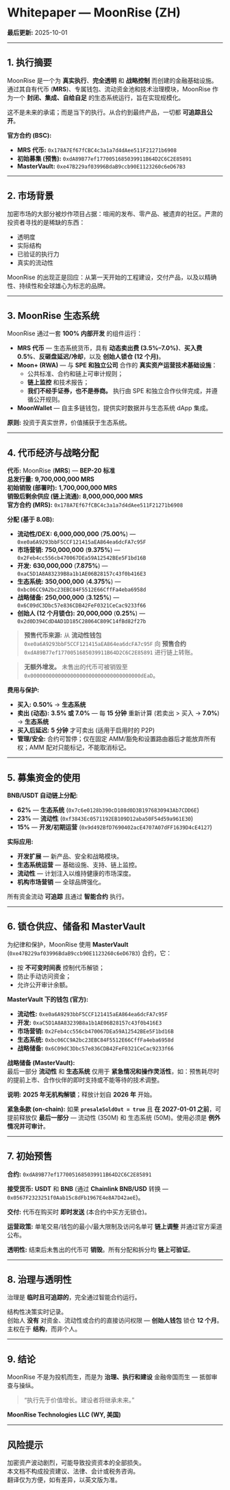 # Whitepaper — MoonRise (ZH)

**最后更新:** 2025-10-01  

---

## 1. 执行摘要  

MoonRise 是一个为 **真实执行**、**完全透明** 和 **战略控制** 而创建的金融基础设施。  
通过其自有代币 (**MRS**)、专属钱包、流动资金池和技术治理模块，MoonRise 作为一个 **封闭、集成、自给自足** 的生态系统运行，旨在实现规模化。  

这不是未来的承诺；而是当下的执行。从合约到最终产品，一切都 **可追踪且公开**。  

**官方合约 (BSC):**  
- **MRS 代币:** `0x178A7Ef67fCBC4c3a1a7d4dAee511F21271b6908`  
- **初始募集 (预售):** `0xdA89B77ef1770051685039911B64D2C6C2E85891`  
- **MasterVault:** `0xe47B229af03996BdaB9ccb90E1123260c6eD67B3`  

---

## 2. 市场背景  

加密市场的大部分被炒作项目占据：喧闹的发布、零产品、被遗弃的社区。严肃的投资者寻找的是稀缺的东西：  

- 透明度  
- 实际结构  
- 已验证的执行力  
- 真实的流动性  

MoonRise 的出现正是回应：从第一天开始的工程建设，交付产品，以及以精确性、持续性和全球雄心为标志的品牌。  

---

## 3. MoonRise 生态系统  

MoonRise 通过一套 **100% 内部开发** 的组件运行：  

- **MRS 代币** — 生态系统货币，具有 **动态卖出费 (3.5%–7.0%)**、**买入费 0.5%**、**反砸盘延迟/冷却**，以及 **创始人锁仓 (12 个月)**。  
- **Moon+ (RWA)** — 与 **SPE 和独立公司** 合作的 **真实资产运营技术基础设施**：  
  - 公共标准、合约和链上可审计规则；  
  - **链上监控** 和技术报告；  
  - **我们不经手证券，也不是券商。** 执行由 SPE 和独立合作伙伴完成，并遵循公开规则。  
- **MoonWallet** — 自主多链钱包，提供实时数据并与生态系统 dApp 集成。  

**原则:** 投资于真实世界，价值捕获于生态系统。  

---

## 4. 代币经济与战略分配  

**代币:** MoonRise (**MRS**) — **BEP-20 标准**  
**总发行量:** **9,700,000,000 MRS**  
**初始销毁 (部署时):** **1,700,000,000 MRS**  
**销毁后剩余供应 (链上流通):** **8,000,000,000 MRS**  
**官方合约 (MRS):** `0x178A7Ef67fCBC4c3a1a7d4dAee511F21271b6908`  

**分配 (基于 8.0B):**  
- **流动性/DEX:** **6,000,000,000** (**75.00%**) — `0xe0a6A9293bbF5CCF121415aEA864ea6dcFA7c95F`  
- **市场营销:** **750,000,000** (**9.375%**) — `0x2Feb4cc556cb470067DEa59A12542BEe5F1bd16B`  
- **开发:** **630,000,000** (**7.875%**) — `0xaC5D1A8A83239B8a1b1AE06B28157c43f0b416E3`  
- **生态系统:** **350,000,000** (**4.375%**) — `0xbc06CC9A2bc23EBC84F5512E66CffFa4eba6958d`  
- **战略储备:** **250,000,000** (**3.125%**) — `0x6C09dC3Dbc57e836CDB42FeF0321CeCac9233f66`  
- **创始人 (12 个月锁仓):** **20,000,000** (**0.25%**) — `0x2d0D394CdD4AD1D185C28064C809C14fBd82f27b`  

> **预售代币来源:** 从 **流动性钱包** `0xe0a6A9293bbF5CCF121415aEA864ea6dcFA7c95F` 向 **预售合约** `0xdA89B77ef1770051685039911B64D2C6C2E85891` 进行链上转账。  

> **无额外增发。** 未售出的代币可被销毁至 `0x000000000000000000000000000000000000dEaD`。  

**费用与保护:**  

- **买入:** **0.50%** → **生态系统**  
- **卖出 (动态):** **3.5% 或 7.0%** — 每 **15 分钟** 重新计算 (若卖出 > 买入 → **7.0%**) → **生态系统**  
- **买入后延迟:** **5 分钟** 才可卖出 (适用于启用时的 P2P)  
- **管理/安全:** 合约可暂停；仅在固定 AMM/豁免和设置路由器后才能放弃所有权；AMM 配对只能标记，不能取消标记。  

---

## 5. 募集资金的使用  

**BNB/USDT 自动链上分配:**  
- **62%** — **生态系统** (`0x7c6e0128b390cD108d0D3B1976830943Ab7CDD6E`)  
- **23%** — **流动性** (`0xf3843Ec0571192EB109D12aba50F54d59a961E30`)  
- **15%** — **开发/初期运营** (`0x9d492BfD7690402acE4707A07dFF1639D4cE4127`)  

**实际应用:**  
- **开发扩展** — 新产品、安全和战略模块。  
- **生态系统运营** — 基础设施、支持、链上监控。  
- **流动性** — 计划注入以维持健康的市场深度。  
- **机构市场营销** — 全球品牌强化。  

所有资金流动 **可追踪** 且通过 **智能合约** 执行。  

---

## 6. 锁仓供应、储备和 MasterVault  

为纪律和保护，MoonRise 使用 **MasterVault** (`0xe47B229af03996BdaB9ccb90E1123260c6eD67B3`) 合约，它：  
- 按 **不可变时间表** 控制代币解锁；  
- 防止手动访问资金；  
- 允许公开审计余额。  

**MasterVault 下的钱包 (官方):**  
- **流动性:** `0xe0a6A9293bbF5CCF121415aEA864ea6dcFA7c95F`  
- **开发:** `0xaC5D1A8A83239B8a1b1AE06B28157c43f0b416E3`  
- **市场营销:** `0x2Feb4cc556cb470067DEa59A12542BEe5F1bd16B`  
- **生态系统:** `0xbc06CC9A2bc23EBC84F5512E66CffFa4eba6958d`  
- **战略储备:** `0x6C09dC3Dbc57e836CDB42FeF0321CeCac9233f66`  

**战略储备 (MasterVault):**  
最后一部分 **流动性** 和 **生态系统** 仅用于 **紧急情况和操作灵活性**，如：预售耗尽时的提前上市、合作伙伴的即时支持或不能等待的技术调整。  

**说明:** **2025 年无机构解锁**；释放计划自 **2026 年** 开始。  

**紧急条款 (on-chain):** 如果 **`presaleSoldOut = true`** 且 **在 2027-01-01 之前**，可提前释放仅 **最后一部分** — 流动性 (350M) 和 生态系统 (50M)。使用必须是 **例外情况并可审计**。  

---

## 7. 初始预售  

**合约:** `0xdA89B77ef1770051685039911B64D2C6C2E85891`  

**接受货币:** **USDT** 和 **BNB** (通过 **Chainlink BNB/USD** 转换 — `0x0567F2323251f0Aab15c8dFb1967E4e8A7D42aeE`)。  

**交付:** 代币在购买时 **即时发送** (本合约中买方无锁仓)。  

**运营政策:** 单笔交易/钱包的最小/最大限制及访问名单可 **链上调整** 并通过官方渠道公布。  

**透明性:** 结束后未售出的代币可 **销毁**。所有分配和拆分均 **链上可验证**。  

---

## 8. 治理与透明性  

治理是 **临时且可追踪的**，完全通过智能合约运行。  

结构性决策实时记录。  
创始人 **没有** 对资金、流动性或合约的直接访问权限 — **创始人钱包** 锁仓 **12 个月**。  
主权在于 **结构**，而非个人。  

---

## 9. 结论  

MoonRise 不是为投机而生，而是为 **治理、执行和建设** 金融帝国而生 — 抵御审查与操纵。  

> “执行先于价值增长。建设者将继承未来。”  

**MoonRise Technologies LLC (WY, 美国)**  

---

## 风险提示  

加密资产波动剧烈，可能导致投资资本的全部损失。  
本文档不构成投资建议、法律、会计或税务咨询。  
翻译仅为方便，如有差异，以英文版为准。  

